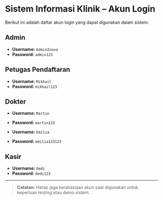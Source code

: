 # Sistem Informasi Klinik – Akun Login

Berikut ini adalah daftar akun login yang dapat digunakan dalam sistem:

## Admin
- **Username:** `AdminInova`  
- **Password:** `admin123`

## Petugas Pendaftaran
- **Username:** `Mikhail`  
- **Password:** `mikhail123`

## Dokter
- **Username:** `Martin`  
- **Password:** `martin123`

- **Username:** `Emilia`  
- **Password:** `emilia123123`

## Kasir
- **Username:** `Dedi`  
- **Password:** `dedi123`

---

> **Catatan:** Harap jaga kerahasiaan akun saat digunakan untuk keperluan testing atau demo sistem.

